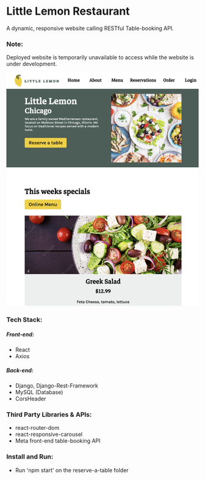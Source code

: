 # Little Lemon Restaurant
A dynamic, responsive website calling RESTful Table-booking API.

### Note:
Deployed website is temporarily unavailable to access while the website is under development.

![Screenshot](assets/readme-image1.png)

### Tech Stack:
##### Front-end:
 - React
 - Axios

##### Back-end:
 - Django, Django-Rest-Framework
 - MySQL (Database)
 - CorsHeader

### Third Party Libraries & APIs:
 - react-router-dom
 - react-responsive-carousel
 - Meta front-end table-booking API

### Install and Run:
 - Run 'npm start' on the reserve-a-table folder
